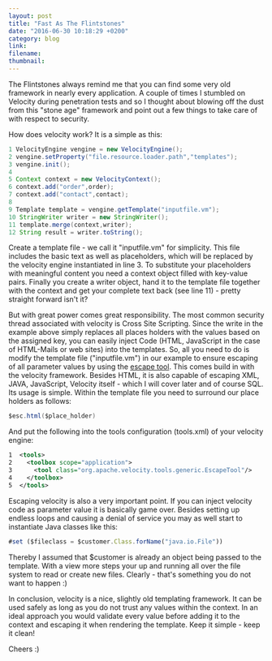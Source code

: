 ```yaml
---
layout: post
title: "Fast As The Flintstones"
date: "2016-06-30 10:18:29 +0200"
category: blog 
link:
filename:
thumbnail:
---
```

The Flintstones always remind me that you can find some very old framework
in nearly every application. A couple of times I stumbled on Velocity
during penetration tests and so I thought about blowing off the dust
from this "stone age" framework and point out a few things to take care
of with respect to security. 


How does velocity work?
It is a simple as this:

```java
1 VelocityEngine vengine = new VelocityEngine();
2 vengine.setProperty("file.resource.loader.path","templates");
3 vengine.init();
4
5 Context context = new VelocityContext();
6 context.add("order",order);
7 context.add("contact",contact);
8
9 Template template = vengine.getTemplate("inputfile.vm");
10 StringWriter writer = new StringWriter();
11 template.merge(context,writer);
12 String result = writer.toString();
```

Create a template file  - we call it "inputfile.vm" for simplicity.
This file includes the basic text as well as placeholders, which will
be replaced by the velocity engine instantiated in line 3. To substitute
your placeholders with meaningful content you need a context object 
filled with key-value pairs. Finally you create a writer object, hand it
to the template file together with the context and get your complete 
text back (see line 11) - pretty straight forward isn't it?

But with great power comes great responsibility. The most common security
thread associated with velocity is Cross Site Scripting. Since the write in 
the example above simply replaces all places holders with the values based 
on the assigned key, you can easily inject Code (HTML, JavaScript in the 
case of HTML-Mails or web sites) into the templates. So, all you need to 
do is modify the template file ("inputfile.vm") in our example to ensure 
escaping of all parameter values by using the [escape tool](https://velocity.apache.org/tools/2.0/apidocs/org/apache/velocity/tools/generic/EscapeTool.html). 
This comes build in with the velocity framework. Besides HTML, it is also 
capable of escaping XML, JAVA, JavaScript, Velocity itself - which I will 
cover later and of course SQL. Its usage is simple. Within the template file
you need to surround our place holders as follows:

```java
$esc.html($place_holder)
```

And put the following into the tools configuration (tools.xml) of your 
velocity engine:

```xml
1  <tools>
2    <toolbox scope="application">
3      <tool class="org.apache.velocity.tools.generic.EscapeTool"/>
4    </toolbox>
5  </tools>
```

Escaping velocity is also a very important point. If you can inject 
velocity code as parameter value it is basically game over.
Besides setting up endless loops and causing a denial of service you 
may as well start to instantiate Java classes like this:

```javascript	
#set ($fileclass = $customer.Class.forName("java.io.File"))
```

Thereby I assumed that $customer is already an object being passed to 
the template. With a view more steps your up and running all over the 
file system to read or create new files. Clearly - that's something 
you do not want to happen :)

In conclusion, velocity is a nice, slightly old templating framework. 
It can be used safely as long as you do not trust any values within the 
context. In an ideal approach you would validate every value before 
adding it to the context and escaping it when rendering the template. 
Keep it simple - keep it clean!

Cheers :)
